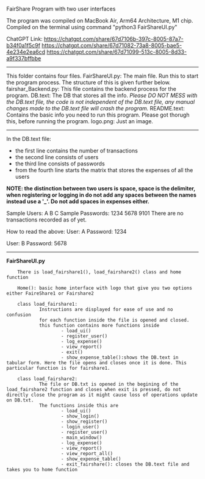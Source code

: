 FairShare Program with two user interfaces

The program was compiled on MacBook Air, Arm64 Architecture, M1 chip.
Compiled on the terminal using command "python3 FairShareUI.py"

ChatGPT Link: https://chatgpt.com/share/67d7106b-397c-8005-87a7-b34f0a1f5c9f 
                https://chatgpt.com/share/67d71082-73a8-8005-bae5-4e234e2ea6cd 
                https://chatgpt.com/share/67d71099-513c-8005-8d33-a9f337bffbbe 

------------------------------------------------------------------------------------------------------------------------------------------------------------------------------------------------------------------------------------------------------------------------------------------------------------------------------------------------------------------------------------------

This folder contains four files.
FairShareUI.py: The main file. Run this to start the program process. The structure of this is given further below.
fairshar_Backend.py: This file contains the backend process for the program.
DB.text: The DB that stores all the info.
        *Please DO NOT MESS with the DB.text file, the code is not independent of the DB.text file, any manual changes made to the DB.text file will crash the program.*
README.text: Contains the basic info you need to run this program. Please got thorugh this, before running the program.
logo.png: Just an image.

------------------------------------------------------------------------------------------------------------------------------------------------------------------------------------------------------------------------------------------------------------------------------------------------------------------------------------------------------------------------------------------

In the DB.text file:
- the first line contains the number of transactions
- the second line consists of users
- the third line consists of passwords
- from the fourth line starts the matrix that stores the expenses of all the users

**NOTE: the distinction between two users is space, space is the delimiter, when registering or logging in do not add any spaces between the names instead use a '_'. Do not add spaces in expenses either.**

Sample Users: A B C 
Sample Passwords: 1234 5678 9101
There are no transactions recorded as of yet.

How to read the above:
User: A 
Password: 1234

User: B 
Password: 5678

------------------------------------------------------------------------------------------------------------------------------------------------------------------------------------------------------------------------------------------------------------------------------------------------------------------------------------------------------------------------------------------

**FairShareUI.py**

        There is load_fairshare1(), load_fairshare2() class and home function

        Home(): basic home interface with logo that give you two options either FaireShare1 or Fairshare2

        class load_fairshare1:
                Instructions are displayed for ease of use and no confusion
                for each function inside the file is opened and closed.
                this function contains more functions inside
                        - load_ui()
                        - register_user()
                        - log_expense()
                        - view_report()
                        - exit()
                        - show_expense_table():shows the DB.text in tabular form. Here the file opens and closes once it is done. This particular function is for fairshare1.
        
        class load_fairshare2:
                The file or DB.txt is opened in the begining of the load_fairshare2 function and closes when exit is pressed, do not directly close the program as it might cause loss of operations update on DB.txt.
                The functions inside this are
                        - load_ui()
                        - show_login()
                        - show_register()
                        - login_user()
                        - register_user()
                        - main_window()
                        - log_expense()
                        - view_report()
                        - view_report_all()
                        - show_expense_table()
                        - exit_fairshare(): closes the DB.text file and takes you to home function

                        


        

